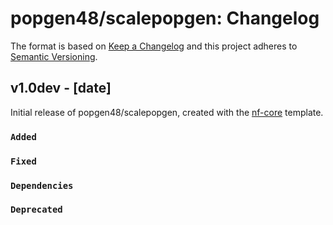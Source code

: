 # popgen48/scalepopgen: Changelog

The format is based on [Keep a Changelog](https://keepachangelog.com/en/1.0.0/)
and this project adheres to [Semantic Versioning](https://semver.org/spec/v2.0.0.html).

## v1.0dev - [date]

Initial release of popgen48/scalepopgen, created with the [nf-core](https://nf-co.re/) template.

### `Added`

### `Fixed`

### `Dependencies`

### `Deprecated`
